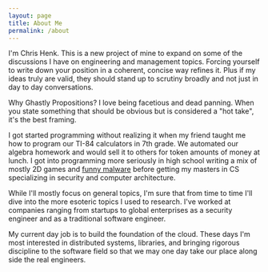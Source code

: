 ```yaml
---
layout: page
title: About Me
permalink: /about
---
```


I'm Chris Henk. This is a new project of mine to expand on some of the discussions I
have on engineering and management topics. Forcing yourself to write down your position
in a coherent, concise way refines it. Plus if my ideas truly are valid, they
should stand up to scrutiny broadly and not just in day to day conversations.

Why Ghastly Propositions? I love being facetious and dead panning. When you state something that should be obvious but is considered a "hot take", it's the best framing.

I got started programming without realizing it when my friend taught me how to program
our TI-84 calculators in 7th grade. We automated our algebra homework and would sell it to others for token amounts of money at lunch. I got into programming more seriously in
high school writing a mix of mostly 2D games and [funny malware](https://github.com/LittleBoxOfSunshine/RickRollKeyboard) before getting my masters
in CS specializing in security and computer architecture.

While I'll mostly focus on general topics, I'm sure that from time to time I'll dive into the more esoteric topics
I used to research. I've worked at companies ranging from startups to global enterprises as a security engineer and as a traditional software engineer.

My current day job is to build the foundation of the cloud. These days I'm most interested in
distributed systems, libraries, and bringing rigorous discipline to the software field
so that we may one day take our place along side the real engineers.